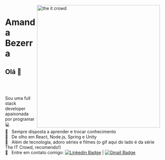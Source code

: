 <!--
**amandabezerra/amandabezerra** is a ✨ _special_ ✨ repository because its `README.md` (this file) appears on your GitHub profile.

Here are some ideas to get you started:

- 🔭 I’m currently working on ...
- 🌱 I’m currently learning ...
- 👯 I’m looking to collaborate on ...
- 🤔 I’m looking for help with ...
- 💬 Ask me about ...
- 📫 How to reach me: ...
- 😄 Pronouns: ...
- ⚡ Fun fact: ...
-->

<img align='right' width="400" alt="the it crowd" src="https://media.giphy.com/media/13HgwGsXF0aiGY/giphy.gif" width="230"/>


# Amanda Bezerra

## Olá 👋

<br>
<br>

Sou uma full stack developer apaixonada por programar :computer:
 <br /> :notebook: &nbsp; Sempre disposta a aprender e trocar conhecimento
 <br/> :eyes: &nbsp; De olho em React, Node.js, Spring e Unity
 <br/> :purple_heart: &nbsp; Além de tecnologia, adoro séries e filmes (o gif aqui do lado é da série The IT Crowd, recomendo!)
 <br/> :email: &nbsp; Entre em contato comigo: [![Linkedin Badge](https://img.shields.io/badge/-AmandaBezerra-blue?style=flat-square&logo=Linkedin&logoColor=white&link=https://www.linkedin.com/in/amanda-bezerra/)](https://www.linkedin.com/in/amanda-bezerra/) 
| 
[![Gmail Badge](https://img.shields.io/badge/-amandabs.dev@gmail.com-c14438?style=flat-square&logo=Gmail&logoColor=white&link=mailto:amandabs.dev@gmail.com)](mailto:amandabs.dev@gmail.com)
